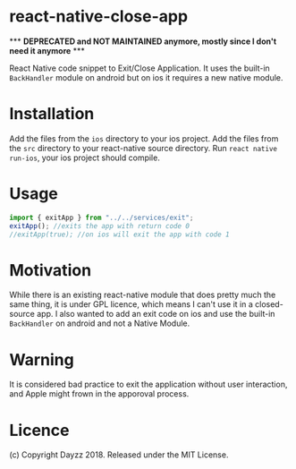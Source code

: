 # react-native-close-app
*** **DEPRECATED and NOT MAINTAINED anymore, mostly since I don't need it anymore** ***

React Native code snippet to Exit/Close Application. It uses the built-in `BackHandler` module on android but on ios it requires a new native module.

# Installation
Add the files from the `ios` directory to your ios project.
Add the files from the `src` directory to your react-native source directory.
Run `react native run-ios`, your ios project should compile.

# Usage
```javascript
import { exitApp } from "../../services/exit";
exitApp(); //exits the app with return code 0
//exitApp(true); //on ios will exit the app with code 1
```

# Motivation
While there is an existing react-native module that does pretty much the same thing, it is under GPL licence, which means I can't use it in a closed-source app. I also wanted to add an exit code on ios and use the built-in `BackHandler` on android and not a Native Module.

# Warning
It is considered bad practice to exit the application without user interaction, and Apple might frown in the apporoval process.

# Licence
(c) Copyright Dayzz 2018. Released under the MIT License.
